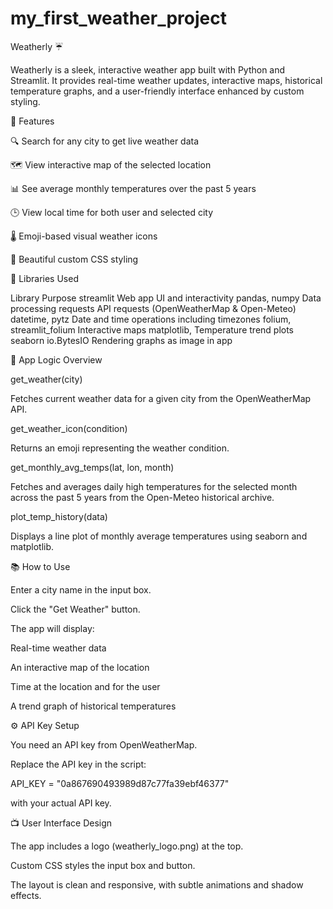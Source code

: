 # my_first_weather_project
Weatherly ☔️

Weatherly is a sleek, interactive weather app built with Python and Streamlit. It provides real-time weather updates, interactive maps, historical temperature graphs, and a user-friendly interface enhanced by custom styling.

🚀 Features

🔍 Search for any city to get live weather data

🗺️ View interactive map of the selected location

📊 See average monthly temperatures over the past 5 years

🕒 View local time for both user and selected city

🌡️ Emoji-based visual weather icons

🎨 Beautiful custom CSS styling

📆 Libraries Used

Library           Purpose
streamlit         Web app UI and interactivity
pandas, numpy     Data processing 
requests          API requests (OpenWeatherMap & Open-Meteo)
datetime, pytz    Date and time operations including timezones
folium, streamlit_folium  Interactive maps
matplotlib, Temperature trend plots
 seaborn  io.BytesIO        Rendering graphs as image in app



🧠 App Logic Overview

get_weather(city)

Fetches current weather data for a given city from the OpenWeatherMap API.

get_weather_icon(condition)

Returns an emoji representing the weather condition.

get_monthly_avg_temps(lat, lon, month)

Fetches and averages daily high temperatures for the selected month across the past 5 years from the Open-Meteo historical archive.

plot_temp_history(data)

Displays a line plot of monthly average temperatures using seaborn and matplotlib.

📚 How to Use

Enter a city name in the input box.

Click the "Get Weather" button.

The app will display:

Real-time weather data

An interactive map of the location

Time at the location and for the user

A trend graph of historical temperatures

⚙️ API Key Setup

You need an API key from OpenWeatherMap.

Replace the API key in the script:

API_KEY = "0a867690493989d87c77fa39ebf46377"

with your actual API key.

📺 User Interface Design

The app includes a logo (weatherly_logo.png) at the top.

Custom CSS styles the input box and button.

The layout is clean and responsive, with subtle animations and shadow effects.
